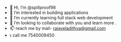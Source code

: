 - 👋 Hi, I’m @spillproof98
- 👀 I’m interested in building applications
- 🌱 I’m currently learning full stack web development 
- 💞️ I’m looking to collaborate with you and learn more .
- 📫 reach me by mail- rajaveladithya@gmail.com
- 📞 call me 7540009450


